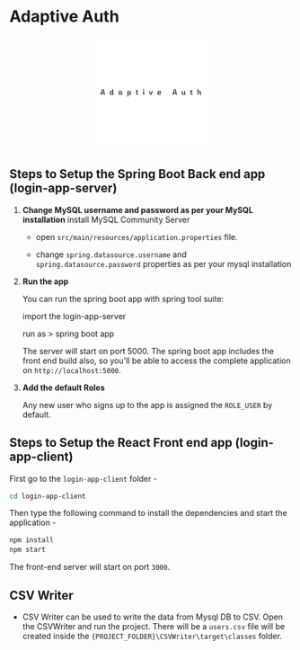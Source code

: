 
# Adaptive Auth
<p align="center">
<img  src="https://github.com/Senthuran100/AdaptiveLogin/blob/main/login-app-client/src/Logo.png" />
</p>

## Steps to Setup the Spring Boot Back end app (login-app-server)


1. **Change MySQL username and password as per your MySQL installation**
	install MySQL Community Server

	+ open `src/main/resources/application.properties` file.

	+ change `spring.datasource.username` and `spring.datasource.password` properties as per your mysql installation

2. **Run the app**

	You can run the spring boot app with spring tool suite:

	import the login-app-server

	run as > spring boot app

	The server will start on port 5000. The spring boot app includes the front end build also, so you'll be able to access the complete application on `http://localhost:5000`.

3. **Add the default Roles**

	Any new user who signs up to the app is assigned the `ROLE_USER` by default.

## Steps to Setup the React Front end app (login-app-client)

First go to the `login-app-client` folder -

```bash
cd login-app-client
```

Then type the following command to install the dependencies and start the application -

```bash
npm install
npm start
```

The front-end server will start on port `3000`.

## CSV Writer

 * CSV Writer can be used to write the data from Mysql DB to CSV. Open the CSVWriter and run the project.
    There will be a `users.csv` file will be created inside the `{PROJECT_FOLDER}\CSVWriter\target\classes` folder.
